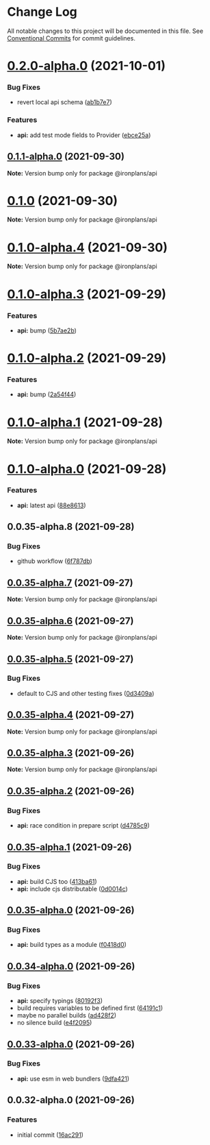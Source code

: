 # Change Log

All notable changes to this project will be documented in this file.
See [Conventional Commits](https://conventionalcommits.org) for commit guidelines.

# [0.2.0-alpha.0](https://github.com/ironplans/js/compare/@ironplans/api@0.1.1-alpha.0...@ironplans/api@0.2.0-alpha.0) (2021-10-01)

### Bug Fixes

- revert local api schema ([ab1b7e7](https://github.com/ironplans/js/commit/ab1b7e714909060c0e8cf8c151419cf394671882))

### Features

- **api:** add test mode fields to Provider ([ebce25a](https://github.com/ironplans/js/commit/ebce25a115730637eaca7417c9e5d6c899732f8b))

## [0.1.1-alpha.0](https://github.com/ironplans/js/compare/@ironplans/api@0.1.0...@ironplans/api@0.1.1-alpha.0) (2021-09-30)

**Note:** Version bump only for package @ironplans/api

# [0.1.0](https://github.com/ironplans/js/compare/@ironplans/api@0.1.0-alpha.4...@ironplans/api@0.1.0) (2021-09-30)

**Note:** Version bump only for package @ironplans/api

# [0.1.0-alpha.4](https://github.com/ironplans/js/compare/@ironplans/api@0.1.0-alpha.3...@ironplans/api@0.1.0-alpha.4) (2021-09-30)

**Note:** Version bump only for package @ironplans/api

# [0.1.0-alpha.3](https://github.com/ironplans/js/compare/@ironplans/api@0.1.0-alpha.2...@ironplans/api@0.1.0-alpha.3) (2021-09-29)

### Features

- **api:** bump ([5b7ae2b](https://github.com/ironplans/js/commit/5b7ae2b4be1c071f8f30769c0696eb754a10080c))

# [0.1.0-alpha.2](https://github.com/ironplans/js/compare/@ironplans/api@0.1.0-alpha.1...@ironplans/api@0.1.0-alpha.2) (2021-09-29)

### Features

- **api:** bump ([2a54f44](https://github.com/ironplans/js/commit/2a54f44b951f38b622bae4742a47c5e226bdb0d6))

# [0.1.0-alpha.1](https://github.com/ironplans/js/compare/@ironplans/api@0.1.0-alpha.0...@ironplans/api@0.1.0-alpha.1) (2021-09-28)

**Note:** Version bump only for package @ironplans/api

# [0.1.0-alpha.0](https://github.com/ironplans/js/compare/@ironplans/api@0.0.35-alpha.8...@ironplans/api@0.1.0-alpha.0) (2021-09-28)

### Features

- **api:** latest api ([88e8613](https://github.com/ironplans/js/commit/88e8613f51660d922a9de6baf9eea1f4f649d54b))

## 0.0.35-alpha.8 (2021-09-28)

### Bug Fixes

- github workflow ([6f787db](https://github.com/ironplans/js/commit/6f787db5378a5f1e8c676c06f8b9c529fd7b5ee6))

## [0.0.35-alpha.7](https://github.com/ironplans/js/compare/@ironplans/api@0.0.35-alpha.6...@ironplans/api@0.0.35-alpha.7) (2021-09-27)

**Note:** Version bump only for package @ironplans/api

## [0.0.35-alpha.6](https://github.com/ironplans/js/compare/@ironplans/api@0.0.35-alpha.5...@ironplans/api@0.0.35-alpha.6) (2021-09-27)

**Note:** Version bump only for package @ironplans/api

## [0.0.35-alpha.5](https://github.com/ironplans/js/compare/@ironplans/api@0.0.35-alpha.4...@ironplans/api@0.0.35-alpha.5) (2021-09-27)

### Bug Fixes

- default to CJS and other testing fixes ([0d3409a](https://github.com/ironplans/js/commit/0d3409a00aef6e3c29f63e9f9a683cfbff662d24))

## [0.0.35-alpha.4](https://github.com/ironplans/js/compare/@ironplans/api@0.0.35-alpha.3...@ironplans/api@0.0.35-alpha.4) (2021-09-27)

**Note:** Version bump only for package @ironplans/api

## [0.0.35-alpha.3](https://github.com/ironplans/js/compare/@ironplans/api@0.0.35-alpha.2...@ironplans/api@0.0.35-alpha.3) (2021-09-26)

**Note:** Version bump only for package @ironplans/api

## [0.0.35-alpha.2](https://github.com/ironplans/js/compare/@ironplans/api@0.0.35-alpha.1...@ironplans/api@0.0.35-alpha.2) (2021-09-26)

### Bug Fixes

- **api:** race condition in prepare script ([d4785c9](https://github.com/ironplans/js/commit/d4785c9efb5aff13bcb9da9abf8ba93320a959b8))

## [0.0.35-alpha.1](https://github.com/ironplans/js/compare/@ironplans/api@0.0.35-alpha.0...@ironplans/api@0.0.35-alpha.1) (2021-09-26)

### Bug Fixes

- **api:** build CJS too ([413ba61](https://github.com/ironplans/js/commit/413ba6164da31495a0e251b9f51248e4fc8e6195))
- **api:** include cjs distributable ([0d0014c](https://github.com/ironplans/js/commit/0d0014c0be615898e8a005f0eb1fe02a9e5b023f))

## [0.0.35-alpha.0](https://github.com/ironplans/js/compare/@ironplans/api@0.0.34-alpha.0...@ironplans/api@0.0.35-alpha.0) (2021-09-26)

### Bug Fixes

- **api:** build types as a module ([f0418d0](https://github.com/ironplans/js/commit/f0418d0bec355f6a40114640872f422a1eb9a57b))

## [0.0.34-alpha.0](https://github.com/ironplans/js/compare/@ironplans/api@0.0.33-alpha.0...@ironplans/api@0.0.34-alpha.0) (2021-09-26)

### Bug Fixes

- **api:** specify typings ([80192f3](https://github.com/ironplans/js/commit/80192f3c3470e8d422c981e8fb4f6dbc42156e91))
- build requires variables to be defined first ([64191c1](https://github.com/ironplans/js/commit/64191c1ebe7dd1dd86dff6dd69ae3caa317334d0))
- maybe no parallel builds ([ad428f2](https://github.com/ironplans/js/commit/ad428f2611c6d6b84fdf3bc876a292346ddfb042))
- no silence build ([e4f2095](https://github.com/ironplans/js/commit/e4f20959a493edb7367030a7cb08b549d5698ac4))

## [0.0.33-alpha.0](https://github.com/ironplans/js/compare/@ironplans/api@0.0.32-alpha.0...@ironplans/api@0.0.33-alpha.0) (2021-09-26)

### Bug Fixes

- **api:** use esm in web bundlers ([9dfa421](https://github.com/ironplans/js/commit/9dfa421ab2b99774c332b48f0203057dc1c67080))

## 0.0.32-alpha.0 (2021-09-26)

### Features

- initial commit ([16ac291](https://github.com/ironplans/js/commit/16ac291798864ac0956b3704da98a752d7244e43))
